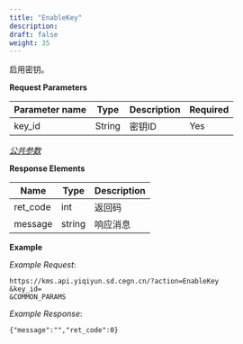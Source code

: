 ```yaml
---
title: "EnableKey"
description: 
draft: false
weight: 35
---
```


启用密钥。

**Request Parameters**

| Parameter name | Type | Description | Required |
| --- | --- | --- | --- |
| key_id         | String | 密钥ID      | Yes      |

[_公共参数_](../../../parameters/)

**Response Elements**

| Name | Type | Description |
| --- | --- | --- |
| ret_code | int  | 返回码      |
| message  | string | 响应消息    |

**Example**

_Example Request_:

```
https://kms.api.yiqiyun.sd.cegn.cn/?action=EnableKey
&key_id=
&COMMON_PARAMS
```

_Example Response_:

```
{"message":"","ret_code":0}
```
